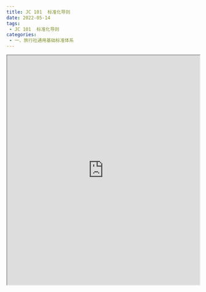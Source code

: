 ```yaml
---
title: JC 101  标准化导则
date: 2022-05-14
tags:
 - JC 101  标准化导则
categories:
 - 一、旅行社通用基础标准体系
---
```




<iframe src="https://wanli.yourtools.icu/pdf/web/viewer.html?file=https://vkceyugu.cdn.bspapp.com/VKCEYUGU-70d376b2-8c13-4496-a61e-94013c96172a/20166eb7-270e-4573-8bd0-d18defa8e3c6.pdf" width="100%" height="600px"></iframe>
